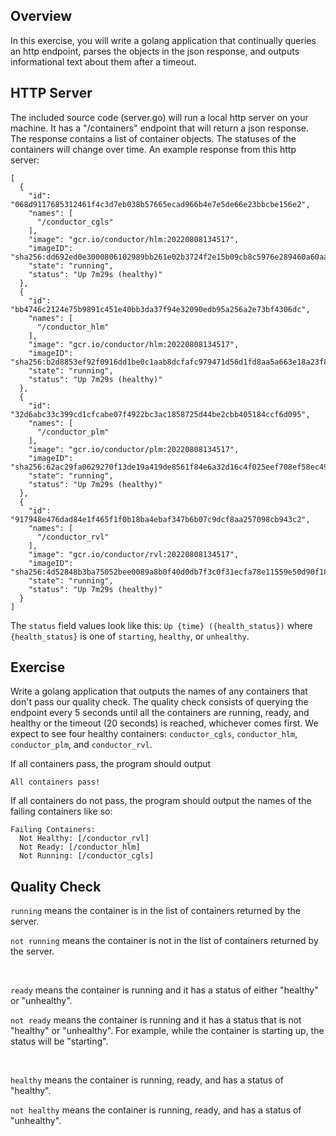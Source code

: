 ## Overview
In this exercise, you will write a golang application that continually queries an http endpoint, parses the objects in the json response, and outputs informational text about them after a timeout.


## HTTP Server
The included source code (server.go) will run a local http server on your machine. It has a "/containers" endpoint that will return a json response. The response contains a list of container objects. The statuses of the containers will change over time.
An example response from this http server:

```
[
  {
    "id": "068d9117685312461f4c3d7eb038b57665ecad966b4e7e5de66e23bbcbe156e2",
    "names": [
      "/conductor_cgls"
    ],
    "image": "gcr.io/conductor/hlm:20220808134517",
    "imageID": "sha256:dd692ed0e3000806102989bb261e02b3724f2e15b09cb8c5976e289460a60aa7",
    "state": "running",
    "status": "Up 7m29s (healthy)"
  },
  {
    "id": "bb4746c2124e75b9891c451e40bb3da37f94e32090edb95a256a2e73bf4306dc",
    "names": [
      "/conductor_hlm"
    ],
    "image": "gcr.io/conductor/hlm:20220808134517",
    "imageID": "sha256:b2d8853ef92f0916dd1be0c1aab8dcfafc979471d56d1fd8aa5a663e18a23f87",
    "state": "running",
    "status": "Up 7m29s (healthy)"
  },
  {
    "id": "32d6abc33c399cd1cfcabe07f4922bc3ac1858725d44be2cbb405184ccf6d095",
    "names": [
      "/conductor_plm"
    ],
    "image": "gcr.io/conductor/plm:20220808134517",
    "imageID": "sha256:62ac29fa0629270f13de19a419de8561f84e6a32d16c4f025eef708ef58ec490",
    "state": "running",
    "status": "Up 7m29s (healthy)"
  },
  {
    "id": "917948e476dad84e1f465f1f0b18ba4ebaf347b6b07c9dcf8aa257098cb943c2",
    "names": [
      "/conductor_rvl"
    ],
    "image": "gcr.io/conductor/rvl:20220808134517",
    "imageID": "sha256:4d52848b3ba75052bee0089a8b0f40d0db7f3c0f31ecfa78e11559e50d90f181",
    "state": "running",
    "status": "Up 7m29s (healthy)"
  }
]
```

The `status` field values look like this: `Up {time} ({health_status})`
where `{health_status}` is one of `starting`, `healthy`, or `unhealthy`.


## Exercise
Write a golang application that outputs the names of any containers that don't pass our quality check. The quality check consists of querying the endpoint every 5 seconds until all the containers are running, ready, and healthy or the timeout (20 seconds) is reached, whichever comes first. We expect to see four healthy containers: `conductor_cgls`, `conductor_hlm`, `conductor_plm`, and `conductor_rvl`.

If all containers pass, the program should output
```
All containers pass!
```

If all containers do not pass, the program should output the names of the failing containers like so:
```
Failing Containers:
  Not Healthy: [/conductor_rvl]
  Not Ready: [/conductor_hlm]
  Not Running: [/conductor_cgls]
```


## Quality Check
`running` means the container is in the list of containers returned by the server.

`not running` means the container is not in the list of containers returned by the server.

<br>

`ready` means the container is running and it has a status of either "healthy" or "unhealthy".

`not ready` means the container is running and it has a status that is not "healthy" or "unhealthy". For example, while the container is starting up, the status will be "starting".

<br>

`healthy` means the container is running, ready, and has a status of "healthy".

`not healthy` means the container is running, ready, and has a status of "unhealthy".
